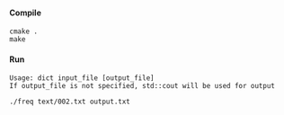 #### Compile
```
cmake .
make
```
#### Run
```
Usage: dict input_file [output_file]
If output_file is not specified, std::cout will be used for output
```

```
./freq text/002.txt output.txt
```